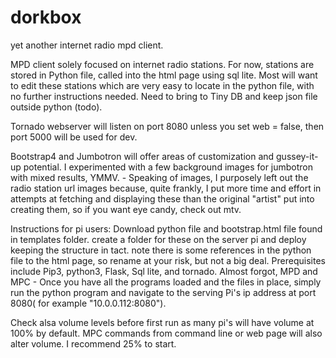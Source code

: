 # dorkbox
yet another internet radio mpd client.

MPD client solely focused on internet radio stations.  For now, stations are stored in Python file, called into the html page using sql lite. Most will want to edit these stations which are very easy to locate in the python file, with no further instructions needed.  Need to bring to Tiny DB and keep json file outside python (todo).

Tornado webserver will listen on port 8080 unless you set web = false, then port 5000 will be used for dev.

Bootstrap4 and Jumbotron will offer areas of customization and gussey-it-up potential.  I experimented with a few background images for jumbotron with mixed results, YMMV.  -  Speaking of images, I purposely left out the radio station url images because, quite frankly, I put more time and effort in attempts at fetching and displaying these than the original "artist" put into creating them, so if you want eye candy, check out mtv.

Instructions for pi users:  Download python file and bootstrap.html file found in templates folder.  create a folder for these on the server pi and deploy keeping the structure in tact.  note there is some references in the python file to the html page, so rename at your risk, but not a big deal.  Prerequisites include Pip3, python3, Flask, Sql lite, and tornado.  Almost forgot, MPD and MPC -  Once you have all the programs loaded and the files in place, simply run the python program and navigate to the serving Pi's ip address at port 8080( for example "10.0.0.112:8080").  

Check alsa volume levels before first run as many pi's will have volume at 100% by default.  MPC commands from command line or web page will also alter volume.  I recommend 25% to start.
